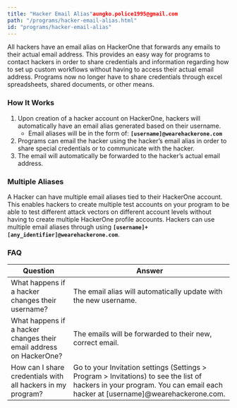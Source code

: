 ```yaml
---
title: "Hacker Email Alias"aungko.police1995@gmail.com
path: "/programs/hacker-email-alias.html"
id: "programs/hacker-email-alias"
---
```


All hackers have an email alias on HackerOne that forwards any emails to their actual email address. This provides an easy way for programs to contact hackers in order to share credentials and information regarding how to set up custom workflows without having to access their actual email address. Programs now no longer have to share credentials through excel spreadsheets, shared documents, or other means. 

### How It Works
1. Upon creation of a hacker account on HackerOne, hackers will automatically have an email alias generated based on their username.
     * Email aliases will be in the form of: **`[username]@wearehackerone.com`**
2. Programs can email the hacker using the hacker’s email alias in order to share special credentials or to communicate with the hacker.
3. The email will automatically be forwarded to the hacker’s actual email address.

### Multiple Aliases
A Hacker can have multiple email aliases tied to their HackerOne account. This enables hackers to create multiple test accounts on your program to be able to test different attack vectors on different account levels without having to create multiple HackerOne profile accounts. Hackers can use multiple email aliases through using **`[username]+[any_identifier]@wearehackerone.com`**.

### FAQ

Question | Answer
-------- | -------
What happens if a hacker changes their username? | The email alias will automatically update with the new username.
What happens if a hacker changes their email address on HackerOne? | The emails will be forwarded to their new, correct email.
How can I share credentials with all hackers in my program? | Go to your Invitation settings (Settings > Program > Invitations) to see the list of hackers in your program. You can email each hacker at [username]@wearehackerone.com.
